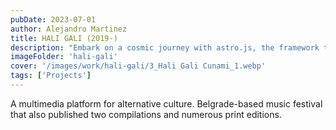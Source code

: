 ```yaml
---
pubDate: 2023-07-01
author: Alejandro Martinez
title: HALI GALI (2019-)
description: "Embark on a cosmic journey with astro.js, the framework that makes interstellar development a breeze. Pair it with Tailwind CSS for a design that's out of this world"
imageFolder: 'hali-gali'
cover: '/images/work/hali-gali/3_Hali Gali Cunami_1.webp'
tags: ['Projects']
---
```


A multimedia platform for alternative culture. Belgrade-based music festival that also published two compilations and numerous print editions.
